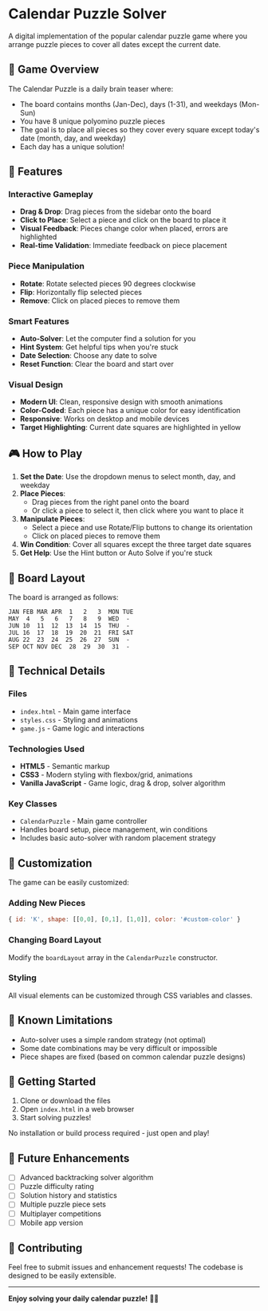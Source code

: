 # Calendar Puzzle Solver

A digital implementation of the popular calendar puzzle game where you arrange puzzle pieces to cover all dates except the current date.

## 🎯 Game Overview

The Calendar Puzzle is a daily brain teaser where:
- The board contains months (Jan-Dec), days (1-31), and weekdays (Mon-Sun)
- You have 8 unique polyomino puzzle pieces
- The goal is to place all pieces so they cover every square except today's date (month, day, and weekday)
- Each day has a unique solution!

## 🚀 Features

### Interactive Gameplay
- **Drag & Drop**: Drag pieces from the sidebar onto the board
- **Click to Place**: Select a piece and click on the board to place it
- **Visual Feedback**: Pieces change color when placed, errors are highlighted
- **Real-time Validation**: Immediate feedback on piece placement

### Piece Manipulation
- **Rotate**: Rotate selected pieces 90 degrees clockwise
- **Flip**: Horizontally flip selected pieces
- **Remove**: Click on placed pieces to remove them

### Smart Features
- **Auto-Solver**: Let the computer find a solution for you
- **Hint System**: Get helpful tips when you're stuck
- **Date Selection**: Choose any date to solve
- **Reset Function**: Clear the board and start over

### Visual Design
- **Modern UI**: Clean, responsive design with smooth animations
- **Color-Coded**: Each piece has a unique color for easy identification
- **Responsive**: Works on desktop and mobile devices
- **Target Highlighting**: Current date squares are highlighted in yellow

## 🎮 How to Play

1. **Set the Date**: Use the dropdown menus to select month, day, and weekday
2. **Place Pieces**: 
   - Drag pieces from the right panel onto the board
   - Or click a piece to select it, then click where you want to place it
3. **Manipulate Pieces**: 
   - Select a piece and use Rotate/Flip buttons to change its orientation
   - Click on placed pieces to remove them
4. **Win Condition**: Cover all squares except the three target date squares
5. **Get Help**: Use the Hint button or Auto Solve if you're stuck

## 🧩 Board Layout

The board is arranged as follows:
```
JAN FEB MAR APR  1   2   3  MON TUE
MAY  4   5   6   7   8   9  WED  -
JUN 10  11  12  13  14  15  THU  -
JUL 16  17  18  19  20  21  FRI SAT
AUG 22  23  24  25  26  27  SUN  -
SEP OCT NOV DEC  28  29  30  31  -
```

## 🔧 Technical Details

### Files
- `index.html` - Main game interface
- `styles.css` - Styling and animations
- `game.js` - Game logic and interactions

### Technologies Used
- **HTML5** - Semantic markup
- **CSS3** - Modern styling with flexbox/grid, animations
- **Vanilla JavaScript** - Game logic, drag & drop, solver algorithm

### Key Classes
- `CalendarPuzzle` - Main game controller
- Handles board setup, piece management, win conditions
- Includes basic auto-solver with random placement strategy

## 🎨 Customization

The game can be easily customized:

### Adding New Pieces
```javascript
{ id: 'K', shape: [[0,0], [0,1], [1,0]], color: '#custom-color' }
```

### Changing Board Layout
Modify the `boardLayout` array in the `CalendarPuzzle` constructor.

### Styling
All visual elements can be customized through CSS variables and classes.

## 🐛 Known Limitations

- Auto-solver uses a simple random strategy (not optimal)
- Some date combinations may be very difficult or impossible
- Piece shapes are fixed (based on common calendar puzzle designs)

## 🚀 Getting Started

1. Clone or download the files
2. Open `index.html` in a web browser
3. Start solving puzzles!

No installation or build process required - just open and play!

## 🔮 Future Enhancements

- [ ] Advanced backtracking solver algorithm
- [ ] Puzzle difficulty rating
- [ ] Solution history and statistics
- [ ] Multiple puzzle piece sets
- [ ] Multiplayer competitions
- [ ] Mobile app version

## 🤝 Contributing

Feel free to submit issues and enhancement requests! The codebase is designed to be easily extensible.

---

**Enjoy solving your daily calendar puzzle!** 🧩✨ 